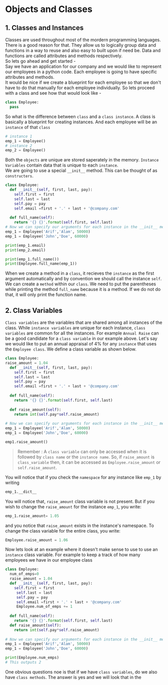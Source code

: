 # Objects and Classes

## 1. Classes and Instances
Classes are used throughout most of the mordern programming languages. There is a good reason for that. They allow us to logically
group data and functions in a way to reuse and also easy to built upon if need be. Data and functions are called 
attributes and methods respectively.
<br>
So lets go ahead and get started -<br>
Say we have an application for our company and we would like to represent our employees in a python code. Each employee is going to 
have specific attributes and methods.<br>
It would be nice if we create a blueprint for each employee so that we don't have to do that manually for each employee individually. 
So lets proceed with a class and see how that would look like - 
```python
class Employee:
  pass 
```
So what is the difference between `class` and a `class instance`. A class is basically a blueprint for creating instances. And each employee 
will be an `instance` of that `class`
```python
# instance 1
emp_1 = Employee()
# instance 2
emp_2 = Employee()
```
Both the `objects` are unique are stored saperately in the memory. `Instance Variables` contain data that is unique to each `instance`.
<br> We are going to use a special `__init__` method. This can be thought of as `constructers`. 
```python
class Employee:
  def __init__(self, first, last, pay):
    self.first = first
    self.last = last 
    self.pay = pay
    self.email =first + '.' + last + '@company.com'
    
  def full_name(self):
    return '{} {}'.format(self.first, self.last)
# Now we can specify our arguments for each instance in the __init__ method 
emp_1 = Employee('Arif','Alam', 50000)
emp_1 = Employee('John','Doe', 60000)

print(emp_1.email)
print(emp_2.email)

print(emp_1.full_name())
print(Employee.full_name(emp_1))
```
When we create a method in a `class`, it recieves the `instance` as the first argument automatically and by convention we should call the
instance `self`. We can create a `method` within our `class`. We need to put the parentheses while printing the method `full_name` because
it is a method. If we do not do that, it will only print the function name.

## 2. Class Variables
`Class variables` are the variables that are shared among all instances of the class. While `instance variables` are unique for each
instance, `class variables` are common for all the instances. For example `Annual Raise` can be a good candidate for a `class variable` in our example above. Let's say we would like to put an annual appraisal of 4% for any `instance` that uses the `Employee class`. We 
define a class variable as shown below. 

```python
class Employee:
raise_amount = 1.04
  def __init__(self, first, last, pay):
    self.first = first
    self.last = last
    self.pay = pay
    self.email =first + '.' + last + '@company.com'
  
  def full_name(self):
    return '{} {}'.format(self.first, self.last)
    
  def raise_amount(self):
    return int(self.pay*self.raise_amount)
    
# Now we can specify our arguments for each instance in the __init__ method 
emp_1 = Employee('Arif','Alam', 50000)
emp_1 = Employee('John','Doe', 60000)

emp1.raise_amount()
```

> Remember : A `class variable` can only be accessed when it is followed by `class name` or the `instance name`. So, if `raise_amount` is `class_variable` then, it can be accessed as `Employee.raise_amount` or `self.raise_amount`.

You will notice that if you check the `namespace` for any instance like `emp_1` by writing 

```python
emp_1.__dict__
```
You will notice that, `raise_amount` class variable is not present. But if you wish to change the `raise_amount` for the instance
`emp_1`, you write:

```python
emp_1.raise_amount= 1.05
```
and you notice that `raise_amount` exists in the instance's namespace. To change the class variable for the entire class, you write:

```python
Employee.raise_amount = 1.06
```

Now lets look at an example where it doesn't make sense to use to use an `instance` class variable. For example to keep a track of
how many employees we have in our employee class

```python
class Employee:
  num_of_emps=0
  raise_amount = 1.04
  def __init__(self, first, last, pay):
    self.first = first
     self.last = last
     self.pay = pay
     self.email =first + '.' + last + '@company.com'
     Employee.num_of_emps += 1 
     
  def full_name(self):
    return '{} {}'.format(self.first, self.last)
  def raise_amount(self):
    return int(self.pay*self.raise_amount)
    
# Now we can specify our arguments for each instance in the __init__ method
emp_1 = Employee('Arif','Alam', 50000)
emp_1 = Employee('John','Doe', 60000)

print(Employee.num_emps)
# This outputs 2 

```
One obvious questions noe is that if we have `class variables`, do we  also have `class methods`. The answer is yes and we will look that in the  
